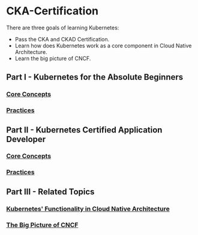 # CKA-Certification

There are three goals of learning Kubernetes:

- Pass the CKA and CKAD Certification.
- Learn how does Kubernetes work as a core component in Cloud Native Architecture.
- Learn the big picture of CNCF.

## Part I - Kubernetes for the Absolute Beginners

### [Core Concepts](Kubernetes-for-the-Absolute-Beginners/Kubernetes-Concepts/K8s-Concepts.md)

### [Practices](Kubernetes-for-the-Absolute-Beginners/Kubernetes-Practises/Practises.md)

## Part II - Kubernetes Certified Application Developer

### [Core Concepts]()

### [Practices]()

## Part III - Related Topics

### [Kubernetes' Functionality in Cloud Native Architecture](Kubernetes-Functionality-in-Cloud-Native-Architecture.md)

### [The Big Picture of CNCF](The-Big-Picture-of-CNCF.md)

